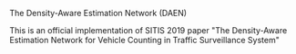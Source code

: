 The Density-Aware Estimation Network (DAEN)

This is an official implementation of SITIS 2019 paper "The Density-Aware Estimation Network for Vehicle Counting in Traffic Surveillance System"
